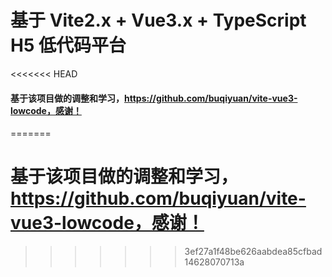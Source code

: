 # 基于 Vite2.x + Vue3.x + TypeScript H5 低代码平台
<<<<<<< HEAD

#### 基于该项目做的调整和学习，https://github.com/buqiyuan/vite-vue3-lowcode，感谢！
=======
# 基于该项目做的调整和学习，https://github.com/buqiyuan/vite-vue3-lowcode，感谢！
>>>>>>> 3ef27a1f48be626aabdea85cfbad14628070713a
